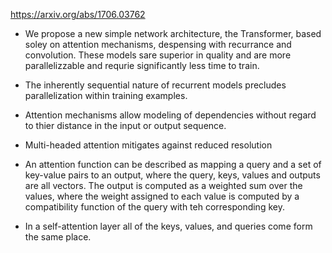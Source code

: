 
https://arxiv.org/abs/1706.03762

- We propose a new simple network architecture, the Transformer, based soley on attention mechanisms, despensing with recurrance and convolution.
  These models sare superior in quality and are more parallelizzable and requrie significantly less time to train.

- The inherently sequential nature of recurrent models precludes parallelization within training examples.

- Attention mechanisms allow modeling of dependencies without regard to thier distance in the input or output sequence.

- Multi-headed attention mitigates against reduced resolution

- An attention function can be described as mapping a query and a set of key-value pairs to an output, where the query, keys, values and outputs are all vectors.
  The output is computed as a weighted sum over the values, where the weight assigned to each value is computed by a compatibility function of the query with teh corresponding key.

- In a self-attention layer all of the keys, values, and queries come form the same place.


